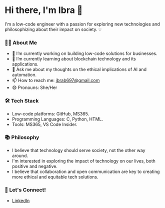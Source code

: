 # Hi there, I'm Ibra 👋
I'm a low-code engineer with a passion for exploring new technologies and philosophizing about their impact on society. 💡
### 👨‍💻 About Me
- 🔭 I’m currently working on building low-code solutions for businesses.
- 🌱 I’m currently learning about blockchain technology and its applications.
- 💬 Ask me about my thoughts on the ethical implications of AI and automation.
- 📫 How to reach me: ibrab697@gmail.com
- 😄 Pronouns: She/Her
### 🛠️ Tech Stack
- Low-code platforms: GitHub, MS365.
- Programming Languages: C, Python, HTML.
- Tools: MS365, VS Code Insider.
### 📚 Philosophy
- I believe that technology should serve society, not the other way around.
- I'm interested in exploring the impact of technology on our lives, both positive and negative.
- I believe that collaboration and open communication are key to creating more ethical and equitable tech solutions.
### 🤝 Let's Connect!
- [LinkedIn](https://www.linkedin.com/in/ibra-shakeel-a2b836229/?originalSubdomain=pk)



